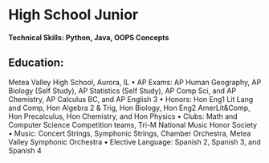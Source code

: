 # High School Junior

#### Technical Skills: Python, Java, OOPS Concepts

## Education: 
Metea Valley High School, Aurora, IL
•	AP Exams: AP Human Geography, AP Biology (Self Study), AP Statistics (Self Study), AP Comp Sci, and
AP Chemistry, AP Calculus BC, and AP English 3
•	Honors: Hon Eng1 Lit Lang and Comp, Hon Algebra 2 & Trig, Hon Biology, Hon Eng2 AmerLit&Comp, Hon Precalculus, Hon Chemistry, and Hon Physics
•	Clubs: Math and Computer Science Competition teams, Tri-M National Music Honor Society
•	Music: Concert Strings, Symphonic Strings, Chamber Orchestra, Metea Valley Symphonic Orchestra 
•	Elective Language: Spanish 2, Spanish 3, and Spanish 4


